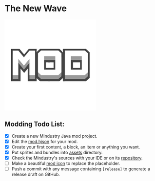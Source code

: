 # The New Wave

![Mod Icon](icon.png)

## Modding Todo List:

- [x] Create a new Mindustry Java mod project.
- [x] Edit the [mod.hjson](mod.hjson) for your mod.
- [x] Create your first content, a block, an item or anything you want.
- [x] Put sprites and bundles into [assets](assets) directory.
- [x] Check the Mindustry's sources with your IDE or on its [repository](https://github.com/Anuken/Mindustry).
- [ ] Make a beautiful [mod icon](icon.png) to replace the placeholder.
- [ ] Push a commit with any message containing `[release]` to generate a release draft on GitHub. 
